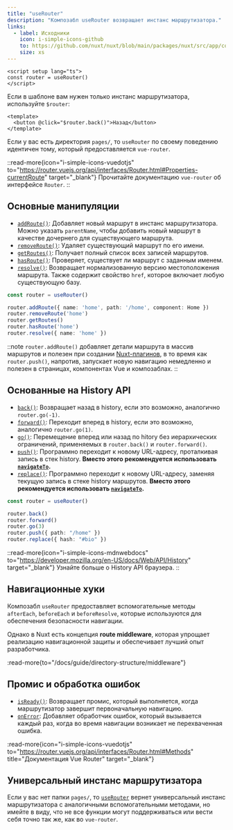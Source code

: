 ```yaml
---
title: "useRouter"
description: "Композабл useRouter возвращает инстанс маршрутизатора."
links:
  - label: Исходники
    icon: i-simple-icons-github
    to: https://github.com/nuxt/nuxt/blob/main/packages/nuxt/src/app/composables/router.ts
    size: xs
---
```


```vue [pages/index.vue]
<script setup lang="ts">
const router = useRouter()
</script>
```

Если в шаблоне вам нужен только инстанс маршрутизатора, используйте `$router`:

```vue [pages/index.vue]
<template>
  <button @click="$router.back()">Назад</button>
</template>
```

Если у вас есть директория `pages/`, то `useRouter` по своему поведению идентичен тому, который предоставляется `vue-router`.

::read-more{icon="i-simple-icons-vuedotjs" to="https://router.vuejs.org/api/interfaces/Router.html#Properties-currentRoute" target="_blank"}
Прочитайте документацию `vue-router` об интерфейсе `Router`.
::

## Основные манипуляции

- [`addRoute()`](https://router.vuejs.org/api/interfaces/Router.html#addRoute): Добавляет новый маршрут в инстанс маршрутизатора. Можно указать `parentName`, чтобы добавить новый маршрут в качестве дочернего для существующего маршрута.
- [`removeRoute()`](https://router.vuejs.org/api/interfaces/Router.html#removeRoute): Удаляет существующий маршрут по его имени.
- [`getRoutes()`](https://router.vuejs.org/api/interfaces/Router.html#getRoutes): Получает полный список всех записей маршрутов.
- [`hasRoute()`](https://router.vuejs.org/api/interfaces/Router.html#hasRoute): Проверяет, существует ли маршрут с заданным именем.
- [`resolve()`](https://router.vuejs.org/api/interfaces/Router.html#resolve): Возвращает нормализованную версию местоположения маршрута. Также содержит свойство `href`, которое включает любую существующую базу.

```ts [Example]
const router = useRouter()

router.addRoute({ name: 'home', path: '/home', component: Home })
router.removeRoute('home')
router.getRoutes()
router.hasRoute('home')
router.resolve({ name: 'home' })
```

::note
`router.addRoute()` добавляет детали маршрута в массив маршрутов и полезен при создании [Nuxt-плагинов](/docs/guide/directory-structure/plugins), в то время как `router.push()`, напротив, запускает новую навигацию немедленно и полезен в страницах, компонентах Vue и композаблах.
::

## Основанные на History API

- [`back()`](https://router.vuejs.org/api/interfaces/Router.html#back): Возвращает назад в history, если это возможно, аналогично `router.go(-1)`.
- [`forward()`](https://router.vuejs.org/api/interfaces/Router.html#forward): Переходит вперед в history, если это возможно, аналогично `router.go(1)`.
- [`go()`](https://router.vuejs.org/api/interfaces/Router.html#go): Перемещение вперед или назад по hitory без иерархических ограничений, применяемых в `router.back()` и `router.forward()`.
- [`push()`](https://router.vuejs.org/api/interfaces/Router.html#push): Программно переходит к новому URL-адресу, проталкивая запись в стек history. **Вместо этого рекомендуется использовать [`navigateTo`](/docs/api/utils/navigate-to).**
- [`replace()`](https://router.vuejs.org/api/interfaces/Router.html#replace): Программно переходит к новому URL-адресу, заменяя текущую запись в стеке history маршрутов. **Вместо этого рекомендуется использовать [`navigateTo`](/docs/api/utils/navigate-to).**

```ts [Example]
const router = useRouter()

router.back()
router.forward()
router.go(3)
router.push({ path: "/home" })
router.replace({ hash: "#bio" })
```

::read-more{icon="i-simple-icons-mdnwebdocs" to="https://developer.mozilla.org/en-US/docs/Web/API/History" target="_blank"}
Узнайте больше о History API браузера.
::

## Навигационные хуки

Композабл `useRouter` предоставляет вспомогательные методы `afterEach`, `beforeEach` и `beforeResolve`, которые используются для обеспечения безопасности навигации.

Однако в Nuxt есть концепция **route middleware**, которая упрощает реализацию навигационной защиты и обеспечивает лучший опыт разработчика.

:read-more{to="/docs/guide/directory-structure/middleware"}

## Промис и обработка ошибок

- [`isReady()`](https://router.vuejs.org/api/interfaces/Router.html#isReady): Возвращает промис, который выполняется, когда маршрутизатор завершит первоначальную навигацию.
- [`onError`](https://router.vuejs.org/api/interfaces/Router.html#onError): Добавляет обработчик ошибок, который вызывается каждый раз, когда во время навигации возникает не перехваченная ошибка.

:read-more{icon="i-simple-icons-vuedotjs" to="https://router.vuejs.org/api/interfaces/Router.html#Methods" title="Документация Vue Router" target="_blank"}

## Универсальный инстанс маршрутизатора

Если у вас нет папки `pages/`, то [`useRouter`](/docs/api/composables/use-router) вернет универсальный инстанс маршрутизатора с аналогичными вспомогательными методами, но имейте в виду, что не все функции могут поддерживаться или вести себя точно так же, как во `vue-router`.
